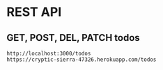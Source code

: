 # REST API

## GET, POST, DEL, PATCH  todos 
```
http://localhost:3000/todos
https://cryptic-sierra-47326.herokuapp.com/todos
```